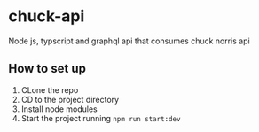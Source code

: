 # chuck-api
 Node js, typscript and graphql api that consumes chuck norris api 
 
## How to set up

1. CLone the repo
2. CD to the project directory
3. Install node modules
4. Start the project running 
   `npm run start:dev`
   

